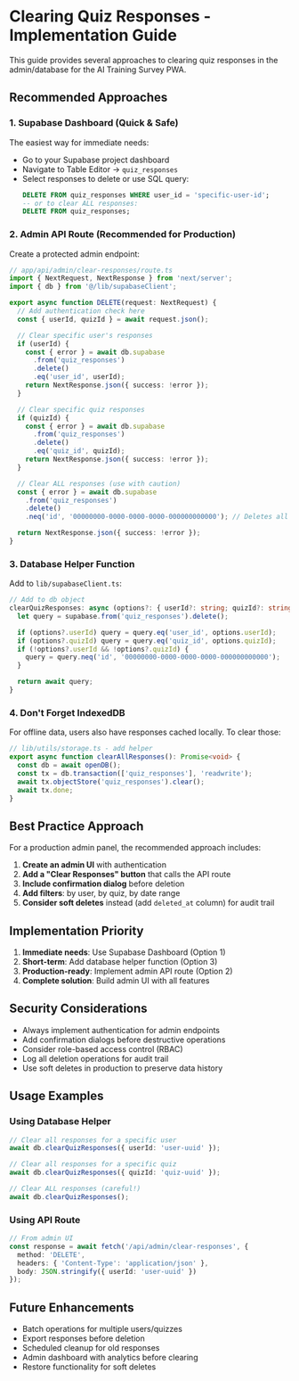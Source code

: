 # Clearing Quiz Responses - Implementation Guide

This guide provides several approaches to clearing quiz responses in the admin/database for the AI Training Survey PWA.

## Recommended Approaches

### 1. **Supabase Dashboard (Quick & Safe)**
The easiest way for immediate needs:
- Go to your Supabase project dashboard
- Navigate to Table Editor → `quiz_responses`
- Select responses to delete or use SQL query:
  ```sql
  DELETE FROM quiz_responses WHERE user_id = 'specific-user-id';
  -- or to clear ALL responses:
  DELETE FROM quiz_responses;
  ```

### 2. **Admin API Route (Recommended for Production)**
Create a protected admin endpoint:

```typescript
// app/api/admin/clear-responses/route.ts
import { NextRequest, NextResponse } from 'next/server';
import { db } from '@/lib/supabaseClient';

export async function DELETE(request: NextRequest) {
  // Add authentication check here
  const { userId, quizId } = await request.json();

  // Clear specific user's responses
  if (userId) {
    const { error } = await db.supabase
      .from('quiz_responses')
      .delete()
      .eq('user_id', userId);
    return NextResponse.json({ success: !error });
  }

  // Clear specific quiz responses
  if (quizId) {
    const { error } = await db.supabase
      .from('quiz_responses')
      .delete()
      .eq('quiz_id', quizId);
    return NextResponse.json({ success: !error });
  }

  // Clear ALL responses (use with caution)
  const { error } = await db.supabase
    .from('quiz_responses')
    .delete()
    .neq('id', '00000000-0000-0000-0000-000000000000'); // Deletes all rows

  return NextResponse.json({ success: !error });
}
```

### 3. **Database Helper Function**
Add to `lib/supabaseClient.ts`:

```typescript
// Add to db object
clearQuizResponses: async (options?: { userId?: string; quizId?: string }) => {
  let query = supabase.from('quiz_responses').delete();

  if (options?.userId) query = query.eq('user_id', options.userId);
  if (options?.quizId) query = query.eq('quiz_id', options.quizId);
  if (!options?.userId && !options?.quizId) {
    query = query.neq('id', '00000000-0000-0000-0000-000000000000');
  }

  return await query;
}
```

### 4. **Don't Forget IndexedDB**
For offline data, users also have responses cached locally. To clear those:

```typescript
// lib/utils/storage.ts - add helper
export async function clearAllResponses(): Promise<void> {
  const db = await openDB();
  const tx = db.transaction(['quiz_responses'], 'readwrite');
  await tx.objectStore('quiz_responses').clear();
  await tx.done;
}
```

## Best Practice Approach

For a production admin panel, the recommended approach includes:

1. **Create an admin UI** with authentication
2. **Add a "Clear Responses" button** that calls the API route
3. **Include confirmation dialog** before deletion
4. **Add filters**: by user, by quiz, by date range
5. **Consider soft deletes** instead (add `deleted_at` column) for audit trail

## Implementation Priority

1. **Immediate needs**: Use Supabase Dashboard (Option 1)
2. **Short-term**: Add database helper function (Option 3)
3. **Production-ready**: Implement admin API route (Option 2)
4. **Complete solution**: Build admin UI with all features

## Security Considerations

- Always implement authentication for admin endpoints
- Add confirmation dialogs before destructive operations
- Consider role-based access control (RBAC)
- Log all deletion operations for audit trail
- Use soft deletes in production to preserve data history

## Usage Examples

### Using Database Helper
```typescript
// Clear all responses for a specific user
await db.clearQuizResponses({ userId: 'user-uuid' });

// Clear all responses for a specific quiz
await db.clearQuizResponses({ quizId: 'quiz-uuid' });

// Clear ALL responses (careful!)
await db.clearQuizResponses();
```

### Using API Route
```typescript
// From admin UI
const response = await fetch('/api/admin/clear-responses', {
  method: 'DELETE',
  headers: { 'Content-Type': 'application/json' },
  body: JSON.stringify({ userId: 'user-uuid' })
});
```

## Future Enhancements

- Batch operations for multiple users/quizzes
- Export responses before deletion
- Scheduled cleanup for old responses
- Admin dashboard with analytics before clearing
- Restore functionality for soft deletes
